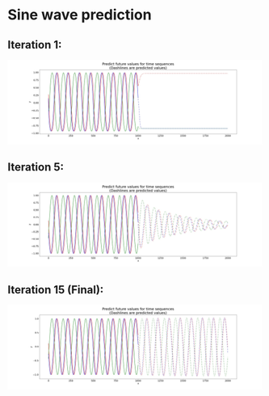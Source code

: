 # Sine wave prediction
## Iteration 1:
<img src="Predictions/predict1.jpg"/>

## Iteration 5:
<img src="Predictions/predict5.jpg"/>

## Iteration 15 (Final):
<img src="Predictions/predict15.jpg"/>
